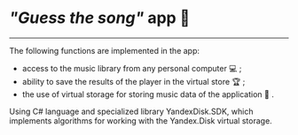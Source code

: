 # ***"Guess the song"*** app :musical_score:
_______
The following functions are implemented in the app:
- access to the music library from any personal computer :computer: ;
- ability to save the results of the player in the virtual store :trophy: ;
- the use of virtual storage for storing music data of the application :musical_note: .

Using C# language and specialized library YandexDisk.SDK, which implements algorithms for working with the Yandex.Disk virtual storage.
